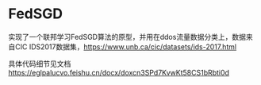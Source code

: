 # FedSGD
实现了一个联邦学习FedSGD算法的原型，并用在ddos流量数据分类上，数据来自CIC IDS2017数据集，https://www.unb.ca/cic/datasets/ids-2017.html

具体代码细节见文档 https://eglpalucvo.feishu.cn/docx/doxcn3SPd7KvwKt58CS1bRbti0d
